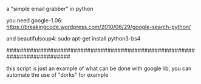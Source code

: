 a "simple email grabber" in python

you need google-1.06:
	https://breakingcode.wordpress.com/2010/06/29/google-search-python/

and beautifulsoup4:
	sudo apt-get install python3-bs4

###########################################################################

this script is just an example of what can be done with google lib,
you can automate the use of "dorks" for example
